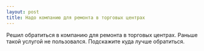 ```yaml
---
layout: post 
title: Надо компанию для ремонта в торговых центрах 
--- 
```

Решил обратиться в компанию для ремонта в торговых центрах. Раньше такой услугой не пользовался. Подскажите куда лучше обратиться.
